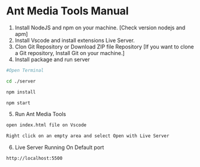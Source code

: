 # Ant Media Tools Manual 
1. Install NodeJS and npm on your machine. [Check version nodejs and apm]
2. Install Vscode and install extensions Live Server.
3. Clon Git Repository or Download ZIP file Repository [If you want to clone a Git repository, Install Git on your machine.]
4. Install package and run server
```bash
#Open Terminal

cd ./server

npm install

npm start
```
5. Run Ant Media Tools
```bash
open index.html file on Vscode

Right click on an empty area and select Open with Live Server
```

6. Live Server Running On Default port
```b
http://localhost:5500
```
